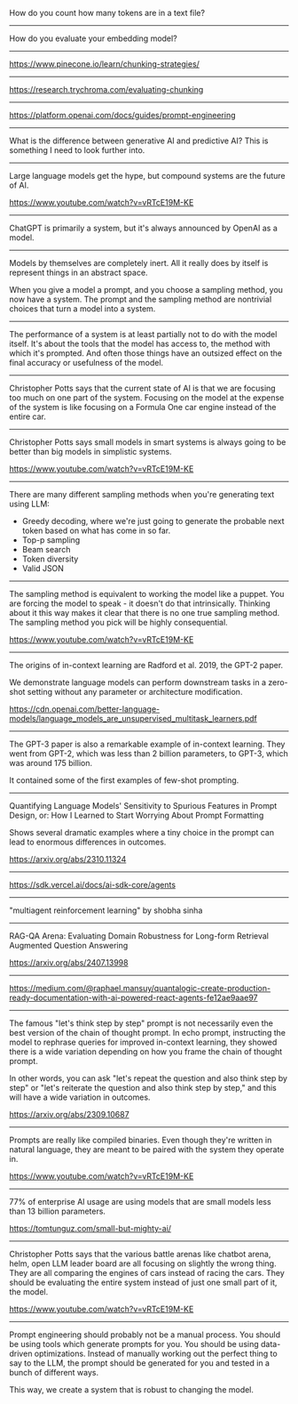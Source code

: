 <!--
This acts as an unstructured log for everything I'm
currently reading. It's a single entrypoint for all
observations which I can later sort into more structured
notes and course content.

This is the top of the funnel, folks.
 -->

How do you count how many tokens are in a text file?

---

How do you evaluate your embedding model?

---

https://www.pinecone.io/learn/chunking-strategies/

---

https://research.trychroma.com/evaluating-chunking

---

https://platform.openai.com/docs/guides/prompt-engineering

---

What is the difference between generative AI and predictive AI? This is something I need to look further into.

---

Large language models get the hype, but compound systems are the future of AI.

https://www.youtube.com/watch?v=vRTcE19M-KE

---

ChatGPT is primarily a system, but it's always announced by OpenAI as a model.

---

Models by themselves are completely inert. All it really does by itself is represent things in an abstract space.

When you give a model a prompt, and you choose a sampling method, you now have a system. The prompt and the sampling method are nontrivial choices that turn a model into a system.

---

The performance of a system is at least partially not to do with the model itself. It's about the tools that the model has access to, the method with which it's prompted. And often those things have an outsized effect on the final accuracy or usefulness of the model.

---

Christopher Potts says that the current state of AI is that we are focusing too much on one part of the system. Focusing on the model at the expense of the system is like focusing on a Formula One car engine instead of the entire car.

---

Christopher Potts says small models in smart systems is always going to be better than big models in simplistic systems.

https://www.youtube.com/watch?v=vRTcE19M-KE

---

There are many different sampling methods when you're generating text using LLM:

- Greedy decoding, where we're just going to generate the probable next token based on what has come in so far.
- Top-p sampling
- Beam search
- Token diversity
- Valid JSON

---

The sampling method is equivalent to working the model like a puppet. You are forcing the model to speak - it doesn't do that intrinsically. Thinking about it this way makes it clear that there is no one true sampling method. The sampling method you pick will be highly consequential.

https://www.youtube.com/watch?v=vRTcE19M-KE

---

The origins of in-context learning are Radford et al. 2019, the GPT-2 paper.

We demonstrate language models can perform downstream tasks in a zero-shot setting without any parameter or architecture modification.

https://cdn.openai.com/better-language-models/language_models_are_unsupervised_multitask_learners.pdf

---

The GPT-3 paper is also a remarkable example of in-context learning. They went from GPT-2, which was less than 2 billion parameters, to GPT-3, which was around 175 billion.

It contained some of the first examples of few-shot prompting.

---

Quantifying Language Models' Sensitivity to Spurious Features in Prompt Design, or: How I Learned to Start Worrying About Prompt Formatting

Shows several dramatic examples where a tiny choice in the prompt can lead to enormous differences in outcomes.

https://arxiv.org/abs/2310.11324

---

https://sdk.vercel.ai/docs/ai-sdk-core/agents

---

"multiagent reinforcement learning" by shobha sinha

---

RAG-QA Arena: Evaluating Domain Robustness for Long-form Retrieval Augmented Question Answering

https://arxiv.org/abs/2407.13998

---

https://medium.com/@raphael.mansuy/quantalogic-create-production-ready-documentation-with-ai-powered-react-agents-fe12ae9aae97

---

The famous "let's think step by step" prompt is not necessarily even the best version of the chain of thought prompt. In echo prompt, instructing the model to rephrase queries for improved in-context learning, they showed there is a wide variation depending on how you frame the chain of thought prompt.

In other words, you can ask "let's repeat the question and also think step by step" or "let's reiterate the question and also think step by step," and this will have a wide variation in outcomes.

https://arxiv.org/abs/2309.10687

---

Prompts are really like compiled binaries. Even though they're written in natural language, they are meant to be paired with the system they operate in.

https://www.youtube.com/watch?v=vRTcE19M-KE

---

77% of enterprise AI usage are using models that are small models less than 13 billion parameters.

https://tomtunguz.com/small-but-mighty-ai/

---

Christopher Potts says that the various battle arenas like chatbot arena, helm, open LLM leader board are all focusing on slightly the wrong thing. They are all comparing the engines of cars instead of racing the cars. They should be evaluating the entire system instead of just one small part of it, the model.

https://www.youtube.com/watch?v=vRTcE19M-KE

---

Prompt engineering should probably not be a manual process. You should be using tools which generate prompts for you. You should be using data-driven optimizations. Instead of manually working out the perfect thing to say to the LLM, the prompt should be generated for you and tested in a bunch of different ways.

This way, we create a system that is robust to changing the model.